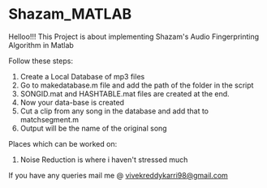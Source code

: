# Shazam_MATLAB
Helloo!!!
This Project is about implementing Shazam's Audio Fingerprinting Algorithm in Matlab

Follow these steps:
1) Create a Local Database of mp3 files
2) Go to makedatabase.m file and add the path of the folder in the script
3) SONGID.mat and HASHTABLE.mat files are created at the end.
4) Now your data-base is created
5) Cut a clip from any song in the database and add that to matchsegment.m 
6) Output will be the name of the original song

Places which can be worked on:
1) Noise Reduction is where i haven't stressed much

If you have any queries mail me @ vivekreddykarri98@gmail.com
